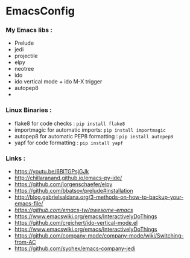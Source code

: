 # EmacsConfig
### My Emacs libs :
* Prelude 
* jedi 
* projectile
* elpy
* neotree
* ido 
* ido vertical mode + ido M-X trigger
* autopep8
* 

### Linux Binaries :
* flake8 for code checks :                      `pip install flake8`
* importmagic for automatic imports:            `pip install importmagic`
* autopep8 for automatic PEP8 formatting :      `pip install autopep8`
* yapf for code formatting :                    `pip install yapf`


### Links :
* https://youtu.be/6BlTGPsjGJk
* http://chillaranand.github.io/emacs-py-ide/
* https://github.com/jorgenschaefer/elpy
* https://github.com/bbatsov/prelude#installation
* http://blog.gabrielsaldana.org/3-methods-on-how-to-backup-your-emacs-file/
* *https://github.com/emacs-tw/awesome-emacs*
* https://www.emacswiki.org/emacs/InteractivelyDoThings
* https://github.com/creichert/ido-vertical-mode.el
* https://www.emacswiki.org/emacs/InteractivelyDoThings
* https://github.com/company-mode/company-mode/wiki/Switching-from-AC
* https://github.com/syohex/emacs-company-jedi

